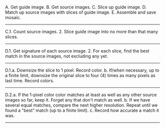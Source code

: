 A. Get guide image.
B. Get source images.
C. Slice up guide image.
D. Match up source images with slices of guide image.
E. Assemble and save mosaic.

---

C.1. Count source images.
  2. Slice guide image into no more than that many slices.

---

D.1. Get signature of each source image.
  2. For each slice, find the best match in the source images, not excluding any yet.

---

D.1.a. Downsize the slice to 1 pixel. Record color.
    b. If/when necessary, up to a finite limit, downsize the original slice to
       four (4) times as many pixels as last time. Record colors.

---

D.2.a. If the 1-pixel color color matches at least as well as any other source
       images so far, keep it. Forget any that don't match as well.
    b. If we have several equal matches, compare the next higher resolution.
       Repeat until we found a "best" match (up to a finite limit).
    c. Record how accurate a match it was.

---

